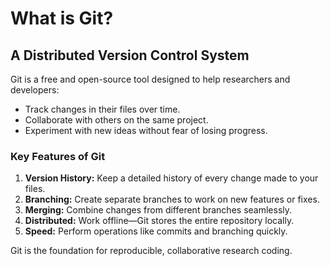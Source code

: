 # What is Git?

## A Distributed Version Control System

Git is a free and open-source tool designed to help researchers and developers:

- Track changes in their files over time.
- Collaborate with others on the same project.
- Experiment with new ideas without fear of losing progress.

### Key Features of Git

1. **Version History:** Keep a detailed history of every change made to your files.
2. **Branching:** Create separate branches to work on new features or fixes.
3. **Merging:** Combine changes from different branches seamlessly.
4. **Distributed:** Work offline—Git stores the entire repository locally.
5. **Speed:** Perform operations like commits and branching quickly.

Git is the foundation for reproducible, collaborative research coding.